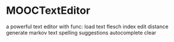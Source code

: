 # MOOCTextEditor

a powerful text editor with func:
  load text
  flesch index
  edit distance
  generate markov text
  spelling suggestions
  autocomplete
  clear
